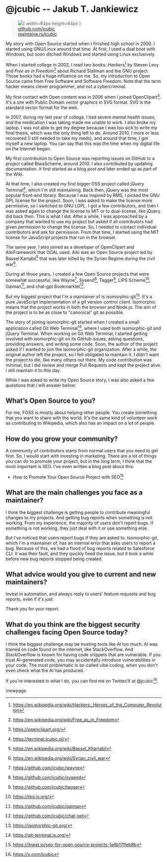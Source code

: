 # @jcubic -- Jakub T. Jankiewicz

> ![](https://github.com/jcubic.png){ width=64px height=64px }  
> [github.com/jcubic](https://github.com/jcubic)  
> [maintaine.rs/jcubic](https://maintaine.rs/jcubic)

My story with Open Source started when I finished high school in 2000. I started using GNU/Linux
around that time. At first, I used a dual boot with Windows, but soon ditched Windows and started
using Linux exclusively.

When I started college in 2002, I read two books:
_Hackers_[^339] by Steven Levy
and _Free as in Freedom_[^338] about Richard Stallman
and the GNU project. Those books had a huge influence on me. So, my introduction to Open Source came
from Free Software and Software Freedom. Note that the term hacker means clever programmer, and not
a cybercriminal.

My first contact with Open content was in 2006 when I joined OpenClipart[^337].
It's a site with Public Domain vector graphics in SVG format. SVG is the standard vector format for the web.

In 2007, during my last year of college, I had severe mental health issues, and the medication I was
taking made me unable to work. I also broke my laptop. I was not able to get my degree because I was
too sick to write my final thesis, which was the only thing left to do. Around 2010, I more or less
recovered (I still needed to take my meds), and around that time, I got myself a new laptop. You can say that this was the time when my digital life on the Internet began.

My first contribution to Open Source was reporting issues on GitHub to a project called BiwaScheme,
around 2010. I also contributed by updating documentation. It first started as a blog post and later
ended up as part of the Wiki.

At that time, I also created my first bigger OSS project called jQuery
Terminal[^336], which I'm still maintaining. Back then, jQuery was the most
popular front-end library. Because I was inspired by RMS, I picked the GNU GPL license for the
project. Soon, I was asked to make the license more permissive, so I switched to GNU LGPL. I got a
few contributors, and then I was asked again to change the license to MIT or to dual-license, like
jQuery did back then. This is what I did. After a while, I was approached by a company that wanted
to use my project but asked if all contributors had given permission to change the license. So, I
needed to contact individual contributors and ask for permission. From that time, I started using
the MIT license for JavaScript projects that run in the browser.

The same year, I also joined as a developer of OpenClipart and AikiFramework that OCAL used.
Aiki was an Open Source project led by Bassel Kartabil[^335]
that was later killed by the Syrian Regime during the civil war[^334].

During all those years, I created a few Open Source projects that were somewhat successful, like
Wayne[^333], Sysend[^332],
Tagger[^331], LIPS Scheme[^330],
Gaiman[^329], and
chat-gpt Bookmarklet[^328].

But my biggest project that I'm a maintainer of is
isomorphic-git[^327]. It's a pure JavaScript implementation of a git
version control client. Isomorphic
means that the project works in both the browser and Node.js. The aim of the project is to be as close to "canonical" git as possible.

The story of joining isomorphic-git started when I created a small application called Git Web
Terminal[^326], where I used both isomorphic-git and jQuery Terminal. When
working on Git Web Terminal, I started getting involved with isomorphic-git on its GitHub issues,
asking questions, providing answers, and writing some code. Soon, the author of the project asked if
I wanted to join the isomorphic-git organization. After a while, the original author left the
project, so I felt obligated to maintain it. I didn't want the project to die, like many others out
there. My code contribution was minimal, but I did review and merge Pull Requests and kept the
project alive. I still maintain it to this day.

While I was asked to write my Open Source story, I was also asked a few questions that I will answer below:

## **What’s Open Source to you?**

For me, FOSS is mostly about helping other people. You create something that you want to share with
the world. It's the same kind of volunteer work as contributing to Wikipedia, which also has an
impact on a lot of people.

## **How do you grow your community?**

A community of contributors starts from normal users that you need to get first. So, I would start
with investing in marketing. There are a lot of things you can do to promote your project, but in the
long term, I think that the most important is SEO. I've even written a blog post about this:

- How to Promote Your Open Source Project with SEO[^325]

## **What are the main challenges you face as a maintainer?**

I think the biggest challenge is getting people to contribute meaningful changes to my projects. And
getting bug reports when something is not working. From my experience, the majority of users don't report
bugs. If something is not working, they just deal with it or use something else.

But I've noticed that users report bugs if they are asked to. Isomorphic-git, which I'm a maintainer
of, has an internal error that asks users to report a bug. Because of this, we had a flood of bug
reports related to Salesforce CLI. It was their fault, and they quickly fixed the issue, but it
took a while before new bug reports stopped being created.

## **What advice would you give to current and new maintainers?**

Invest in automation, and always reply to users' feature requests and bug reports, even if it's
just:

Thank you for your report.

## **What do you think are the biggest security challenges facing Open Source today?**

I think the biggest challenge may be trusting tools like AI too much. AI was trained on code found
on the internet, like StackOverflow. And StackOverflow is known for having code snippets that are
vulnerable. If you trust AI-generated code, you may accidentally introduce vulnerabilities in your
code. The most problematic is so-called vibe coding, when you don't even check what the AI has
produced.

If you're interested in what I do, you can find me on Twitter/X at \@jcubic[^324].

\newpage


[^324]: https://x.com/jcubic
[^325]: https://itnext.io/seo-for-open-source-projects-1a6b17ffeb8b
[^326]: https://git-terminal.js.org/
[^327]: https://isomorphic-git.org/
[^328]: https://github.com/jcubic/chat-gpt
[^329]: https://github.com/jcubic/gaiman
[^330]: https://lips.js.org/
[^331]: https://github.com/jcubic/tagger
[^332]: https://github.com/jcubic/sysend
[^333]: https://github.com/jcubic/wayne
[^334]: https://en.wikipedia.org/wiki/Syrian_civil_war
[^335]: https://en.wikipedia.org/wiki/Bassel_Khartabil
[^336]: https://terminal.jcubic.pl/
[^337]: https://openclipart.org/
[^338]: https://en.wikipedia.org/wiki/Free_as_in_Freedom
[^339]: https://en.wikipedia.org/wiki/Hackers:_Heroes_of_the_Computer_Revolution

